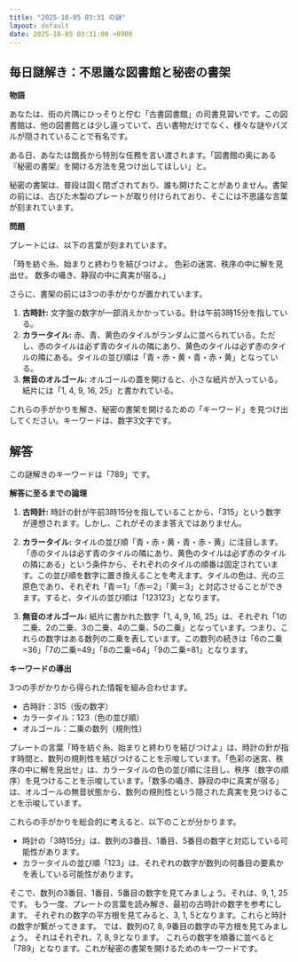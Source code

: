 ```yaml
---
title: "2025-10-05 03:31 の謎"
layout: default
date: 2025-10-05 03:31:00 +0900
---
```

## 毎日謎解き：不思議な図書館と秘密の書架

**物語**

あなたは、街の片隅にひっそりと佇む「古書図書館」の司書見習いです。この図書館は、他の図書館とは少し違っていて、古い書物だけでなく、様々な謎やパズルが隠されていることで有名です。

ある日、あなたは館長から特別な任務を言い渡されます。「図書館の奥にある『秘密の書架』を開ける方法を見つけ出してほしい」と。

秘密の書架は、普段は固く閉ざされており、誰も開けたことがありません。書架の前には、古びた木製のプレートが取り付けられており、そこには不思議な言葉が刻まれています。

**問題**

プレートには、以下の言葉が刻まれています。

「時を紡ぐ糸、始まりと終わりを結びつけよ。
  色彩の迷宮、秩序の中に解を見出せ。
  数多の囁き、静寂の中に真実が宿る。」

さらに、書架の前には3つの手がかりが置かれています。

1.  **古時計:** 文字盤の数字が一部消えかかっている。針は午前3時15分を指している。
2.  **カラータイル:** 赤、青、黄色のタイルがランダムに並べられている。ただし、赤のタイルは必ず青のタイルの隣にあり、黄色のタイルは必ず赤のタイルの隣にある。タイルの並び順は「青・赤・黄・青・赤・黄」となっている。
3.  **無音のオルゴール:** オルゴールの蓋を開けると、小さな紙片が入っている。紙片には「1, 4, 9, 16, 25」と書かれている。

これらの手がかりを解き、秘密の書架を開けるための「キーワード」を見つけ出してください。キーワードは、数字3文字です。

## 解答

この謎解きのキーワードは「789」です。

**解答に至るまでの論理**

1.  **古時計:** 時計の針が午前3時15分を指していることから、「315」という数字が連想されます。しかし、これがそのまま答えではありません。

2.  **カラータイル:** タイルの並び順「青・赤・黄・青・赤・黄」に注目します。「赤のタイルは必ず青のタイルの隣にあり、黄色のタイルは必ず赤のタイルの隣にある」という条件から、それぞれのタイルの順番は固定されています。この並び順を数字に置き換えることを考えます。タイルの色は、光の三原色であり、それぞれ「青＝1」「赤＝2」「黄＝3」と対応させることができます。すると、タイルの並び順は「123123」となります。

3.  **無音のオルゴール:** 紙片に書かれた数字「1, 4, 9, 16, 25」は、それぞれ「1の二乗、2の二乗、3の二乗、4の二乗、5の二乗」となっています。つまり、これらの数字はある数列の二乗を表しています。この数列の続きは「6の二乗=36」「7の二乗=49」「8の二乗=64」「9の二乗=81」となります。

**キーワードの導出**

3つの手がかりから得られた情報を組み合わせます。

*   古時計：315（仮の数字）
*   カラータイル：123（色の並び順）
*   オルゴール：二乗の数列（規則性）

プレートの言葉「時を紡ぐ糸、始まりと終わりを結びつけよ」は、時計の針が指す時間と、数列の規則性を結びつけることを示唆しています。「色彩の迷宮、秩序の中に解を見出せ」は、カラータイルの色の並び順に注目し、秩序（数字の順序）を見つけることを示唆しています。「数多の囁き、静寂の中に真実が宿る」は、オルゴールの無音状態から、数列の規則性という隠された真実を見つけることを示唆しています。

これらの手がかりを総合的に考えると、以下のことが分かります。

*   時計の「3時15分」は、数列の3番目、1番目、5番目の数字と対応している可能性があります。
*   カラータイルの並び順「123」は、それぞれの数字が数列の何番目の要素かを表している可能性があります。

そこで、数列の3番目、1番目、5番目の数字を見てみましょう。それは、9, 1, 25です。
もう一度、プレートの言葉を読み解き、最初の古時計の数字を参考にします。
それぞれの数字の平方根を見てみると、3, 1, 5となります。これらと時計の数字が繋がってきます。
では、数列の7, 8, 9番目の数字の平方根を見てみましょう。
それはそれぞれ、7, 8, 9となります。
これらの数字を順番に並べると「789」となります。これが秘密の書架を開けるためのキーワードです。
